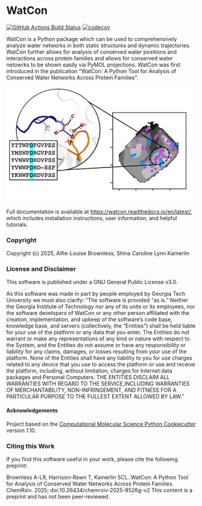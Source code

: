 WatCon
==============================
[//]: # (Badges)
[![GitHub Actions Build Status](https://github.com/REPLACE_WITH_OWNER_ACCOUNT/WatCon/workflows/CI/badge.svg)](https://github.com/REPLACE_WITH_OWNER_ACCOUNT/WatCon/actions?query=workflow%3ACI)
[![codecov](https://codecov.io/gh/REPLACE_WITH_OWNER_ACCOUNT/WatCon/branch/main/graph/badge.svg)](https://codecov.io/gh/REPLACE_WITH_OWNER_ACCOUNT/WatCon/branch/main)


WatCon is a Python package which can be used to comprehensively analyze water networks in both static structures and dynamic trajectories.
WatCon further allows for analysis of conserved water positions and interactions across protein families and allows for conserved water netowrks to be shown easily via PyMOL projections. WatCon was first introduced in the publication "WatCon: A Python Tool for Analysis of Conserved Water Networks Across Protein Families".

<p align="center">
<img src="docs/images/toc.png" alt="drawing" width="600">
</p>

Full documentation is available at https://watcon.readthedocs.io/en/latest/, which includes installation instructions, user information, and helpful tutorials.



### Copyright

Copyright (c) 2025, Alfie-Louise Brownless, Shina Caroline Lynn Kamerlin


### License and Disclaimer

This software is published under a GNU General Public License v3.0.

As this software was made in part by people employed by Georgia Tech University we must also clarify: “The software is provided “as is.” Neither the Georgia Institute of Technology nor any of its units or its employees, nor the software developers of WatCon or any other person affiliated with the creation, implementation, and upkeep of the software’s code base, knowledge base, and servers (collectively, the “Entities”) shall be held liable for your use of the platform or any data that you enter. The Entities do not warrant or make any representations of any kind or nature with respect to the System, and the Entities do not assume or have any responsibility or liability for any claims, damages, or losses resulting from your use of the platform. None of the Entities shall have any liability to you for use charges related to any device that you use to access the platform or use and receive the platform, including, without limitation, charges for Internet data packages and Personal Computers. THE ENTITIES DISCLAIM ALL WARRANTIES WITH REGARD TO THE SERVICE,INCLUDING WARRANTIES OF MERCHANTABILITY, NON-INFRINGEMENT, AND FITNESS FOR A PARTICULAR PURPOSE TO THE FULLEST EXTENT ALLOWED BY LAW.”

#### Acknowledgements
 
Project based on the 
[Computational Molecular Science Python Cookiecutter](https://github.com/molssi/cookiecutter-cms) version 1.10.


### Citing this Work

If you find this software useful in your work, please cite the following preprint:

Brownless A-LR, Harrison-Rawn T, Kamerlin SCL. WatCon: A Python Tool for Analysis of Conserved Water Networks Across Protein Families. ChemRxiv. 2025; doi:10.26434/chemrxiv-2025-8526g-v2 This content is a preprint and has not been peer-reviewed.




